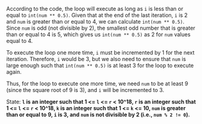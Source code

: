 According to the code, the loop will execute as long as `i` is less than or equal to `int(num ** 0.5)`. Given that at the end of the last iteration, `i` is 2 and `num` is greater than or equal to 4, we can calculate `int(num ** 0.5)`. Since `num` is odd (not divisible by 2), the smallest odd number that is greater than or equal to 4 is 5, which gives us `int(num ** 0.5)` as 2 for `num` values equal to 4. 

To execute the loop one more time, `i` must be incremented by 1 for the next iteration. Therefore, `i` would be 3, but we also need to ensure that `num` is large enough such that `int(num ** 0.5)` is at least 3 for the loop to execute again. 

Thus, for the loop to execute one more time, we need `num` to be at least 9 (since the square root of 9 is 3), and `i` will be incremented to 3.

State: **`l` is an integer such that 1 <= `l` <= `r` < 10^18, `r` is an integer such that 1 <= `l` <= `r` < 10^18, `k` is an integer such that 1 <= `k` <= 10, `num` is greater than or equal to 9, `i` is 3, and `num` is not divisible by 2 (i.e., `num % 2 != 0`).**
